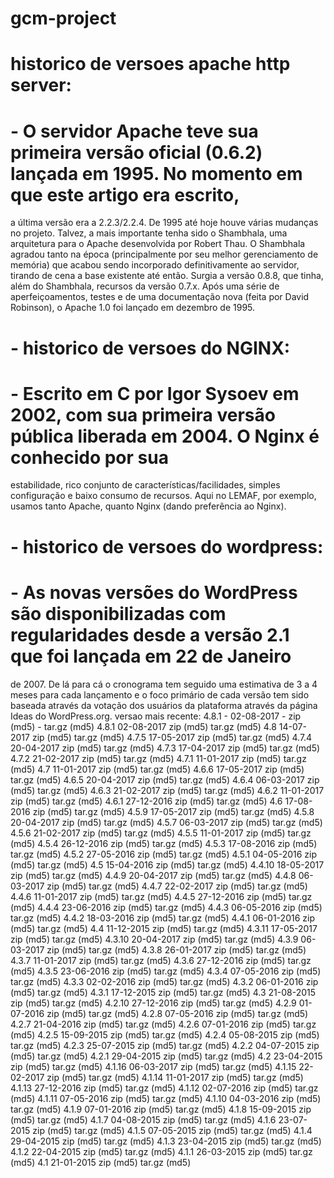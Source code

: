 # gcm-project
# historico  de versoes apache http server:
# - O servidor Apache teve sua primeira versão oficial (0.6.2) lançada em 1995. No momento em que este artigo era escrito, 
a última versão era a 2.2.3/2.2.4. De 1995 até hoje houve várias mudanças no projeto. Talvez, a mais importante tenha sido 
o Shambhala, uma arquitetura para o Apache desenvolvida por Robert Thau. O Shambhala agradou tanto na época 
(principalmente por seu melhor gerenciamento de memória) que acabou sendo incorporado definitivamente ao servidor, 
tirando de cena a base existente até então. Surgia a versão 0.8.8, que tinha, além do Shambhala, recursos da versão 0.7.x.
Após uma série de aperfeiçoamentos, testes e de uma documentação nova (feita por David Robinson), o Apache 1.0 foi 
lançado em dezembro de 1995.
# - historico de versoes do NGINX:
# - Escrito em C por Igor Sysoev em 2002, com sua primeira versão pública liberada em 2004. O Nginx é conhecido por sua 
estabilidade, rico conjunto de características/facilidades, simples configuração e baixo consumo de recursos. Aqui no LEMAF, 
por exemplo, usamos tanto Apache, quanto Nginx (dando preferência ao Nginx).
# - historico de versoes do wordpress:
# - As novas versões do WordPress são disponibilizadas com regularidades desde a versão 2.1 que foi lançada em 22 de Janeiro
de 2007. De lá para cá o cronograma tem seguido uma estimativa de 3 a 4 meses para cada lançamento e o foco primário
de cada versão tem sido baseada através da votação dos usuários da plataforma através da página Ideas do WordPress.org.
versao mais recente: 4.8.1 - 02-08-2017 -	zip (md5)	- tar.gz (md5)
4.8.1	02-08-2017	zip (md5)	tar.gz (md5)
4.8	14-07-2017	zip (md5)	tar.gz (md5)
4.7.5	17-05-2017	zip (md5)	tar.gz (md5)
4.7.4	20-04-2017	zip (md5)	tar.gz (md5)
4.7.3	17-04-2017	zip (md5)	tar.gz (md5)
4.7.2	21-02-2017	zip (md5)	tar.gz (md5)
4.7.1	11-01-2017	zip (md5)	tar.gz (md5)
4.7	11-01-2017	zip (md5)	tar.gz (md5)
4.6.6	17-05-2017	zip (md5)	tar.gz (md5)
4.6.5	20-04-2017	zip (md5)	tar.gz (md5)
4.6.4	06-03-2017	zip (md5)	tar.gz (md5)
4.6.3	21-02-2017	zip (md5)	tar.gz (md5)
4.6.2	11-01-2017	zip (md5)	tar.gz (md5)
4.6.1	27-12-2016	zip (md5)	tar.gz (md5)
4.6	17-08-2016	zip (md5)	tar.gz (md5)
4.5.9	17-05-2017	zip (md5)	tar.gz (md5)
4.5.8	20-04-2017	zip (md5)	tar.gz (md5)
4.5.7	06-03-2017	zip (md5)	tar.gz (md5)
4.5.6	21-02-2017	zip (md5)	tar.gz (md5)
4.5.5	11-01-2017	zip (md5)	tar.gz (md5)
4.5.4	26-12-2016	zip (md5)	tar.gz (md5)
4.5.3	17-08-2016	zip (md5)	tar.gz (md5)
4.5.2	27-05-2016	zip (md5)	tar.gz (md5)
4.5.1	04-05-2016	zip (md5)	tar.gz (md5)
4.5	15-04-2016	zip (md5)	tar.gz (md5)
4.4.10	18-05-2017	zip (md5)	tar.gz (md5)
4.4.9	20-04-2017	zip (md5)	tar.gz (md5)
4.4.8	06-03-2017	zip (md5)	tar.gz (md5)
4.4.7	22-02-2017	zip (md5)	tar.gz (md5)
4.4.6	11-01-2017	zip (md5)	tar.gz (md5)
4.4.5	27-12-2016	zip (md5)	tar.gz (md5)
4.4.4	23-06-2016	zip (md5)	tar.gz (md5)
4.4.3	06-05-2016	zip (md5)	tar.gz (md5)
4.4.2	18-03-2016	zip (md5)	tar.gz (md5)
4.4.1	06-01-2016	zip (md5)	tar.gz (md5)
4.4	11-12-2015	zip (md5)	tar.gz (md5)
4.3.11	17-05-2017	zip (md5)	tar.gz (md5)
4.3.10	20-04-2017	zip (md5)	tar.gz (md5)
4.3.9	06-03-2017	zip (md5)	tar.gz (md5)
4.3.8	26-01-2017	zip (md5)	tar.gz (md5)
4.3.7	11-01-2017	zip (md5)	tar.gz (md5)
4.3.6	27-12-2016	zip (md5)	tar.gz (md5)
4.3.5	23-06-2016	zip (md5)	tar.gz (md5)
4.3.4	07-05-2016	zip (md5)	tar.gz (md5)
4.3.3	02-02-2016	zip (md5)	tar.gz (md5)
4.3.2	06-01-2016	zip (md5)	tar.gz (md5)
4.3.1	17-12-2015	zip (md5)	tar.gz (md5)
4.3	21-08-2015	zip (md5)	tar.gz (md5)
4.2.10	27-12-2016	zip (md5)	tar.gz (md5)
4.2.9	01-07-2016	zip (md5)	tar.gz (md5)
4.2.8	07-05-2016	zip (md5)	tar.gz (md5)
4.2.7	21-04-2016	zip (md5)	tar.gz (md5)
4.2.6	07-01-2016	zip (md5)	tar.gz (md5)
4.2.5	15-09-2015	zip (md5)	tar.gz (md5)
4.2.4	05-08-2015	zip (md5)	tar.gz (md5)
4.2.3	25-07-2015	zip (md5)	tar.gz (md5)
4.2.2	04-07-2015	zip (md5)	tar.gz (md5)
4.2.1	29-04-2015	zip (md5)	tar.gz (md5)
4.2	23-04-2015	zip (md5)	tar.gz (md5)
4.1.16	06-03-2017	zip (md5)	tar.gz (md5)
4.1.15	22-02-2017	zip (md5)	tar.gz (md5)
4.1.14	11-01-2017	zip (md5)	tar.gz (md5)
4.1.13	27-12-2016	zip (md5)	tar.gz (md5)
4.1.12	02-07-2016	zip (md5)	tar.gz (md5)
4.1.11	07-05-2016	zip (md5)	tar.gz (md5)
4.1.10	04-03-2016	zip (md5)	tar.gz (md5)
4.1.9	07-01-2016	zip (md5)	tar.gz (md5)
4.1.8	15-09-2015	zip (md5)	tar.gz (md5)
4.1.7	04-08-2015	zip (md5)	tar.gz (md5)
4.1.6	23-07-2015	zip (md5)	tar.gz (md5)
4.1.5	07-05-2015	zip (md5)	tar.gz (md5)
4.1.4	29-04-2015	zip (md5)	tar.gz (md5)
4.1.3	23-04-2015	zip (md5)	tar.gz (md5)
4.1.2	22-04-2015	zip (md5)	tar.gz (md5)
4.1.1	26-03-2015	zip (md5)	tar.gz (md5)
4.1	21-01-2015	zip (md5)	tar.gz (md5)

